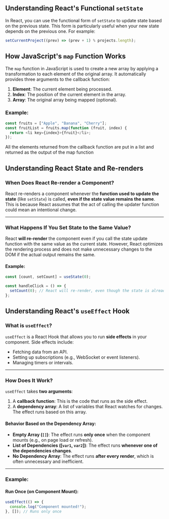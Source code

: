 ## Understanding React's Functional `setState`

In React, you can use the functional form of `setState` to update state based on the previous state. This form is particularly useful when your new state depends on the previous one. For example:

```javascript
setCurrentProject((prev) => (prev + 1) % projects.length);
```

## How JavaScript's `map` Function Works

The `map` function in JavaScript is used to create a new array by applying a transformation to each element of the original array. It automatically provides three arguments to the callback function:

1. **Element**: The current element being processed.
2. **Index**: The position of the current element in the array.
3. **Array**: The original array being mapped (optional).

### Example:
```javascript
const fruits = ["Apple", "Banana", "Cherry"];
const fruitList = fruits.map(function (fruit, index) {
  return <li key={index}>{fruit}</li>;
});
```

All the elements returned from the callback function are put in a list and returned as the output of the map function



## Understanding React State and Re-renders

### When Does React Re-render a Component?
React re-renders a component whenever the **function used to update the state** (like `setState`) is called, **even if the state value remains the same**. This is because React assumes that the act of calling the updater function could mean an intentional change.

---

### What Happens If You Set State to the Same Value?
React **will re-render** the component even if you call the state update function with the same value as the current state. However, React optimizes the rendering process and does not make unnecessary changes to the DOM if the actual output remains the same.

#### Example:
```javascript
const [count, setCount] = useState(0);

const handleClick = () => {
  setCount(0); // React will re-render, even though the state is already 0
};
```


## Understanding React's `useEffect` Hook

### What is `useEffect`?
`useEffect` is a React Hook that allows you to run **side effects** in your component. Side effects include:
- Fetching data from an API.
- Setting up subscriptions (e.g., WebSocket or event listeners).
- Managing timers or intervals.

---

### How Does It Work?
`useEffect` takes **two arguments**:
1. A **callback function**: This is the code that runs as the side effect.
2. A **dependency array**: A list of variables that React watches for changes. The effect runs based on this array.

#### Behavior Based on the Dependency Array:
- **Empty Array (`[]`)**: The effect runs **only once** when the component mounts (e.g., on page load or refresh).
- **List of Dependencies ([`var1`, `var2`])**: The effect runs **whenever one of the dependencies changes**.
- **No Dependency Array**: The effect runs **after every render**, which is often unnecessary and inefficient.

---

### Example:
#### Run Once (on Component Mount):
```javascript
useEffect(() => {
  console.log("Component mounted!");
}, []); // Runs only once




